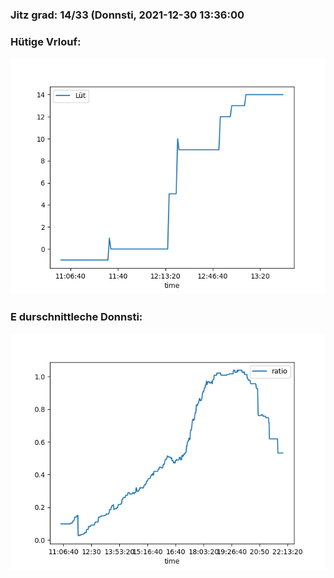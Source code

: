 ### Jitz grad: 14/33 (Donnsti, 2021-12-30 13:36:00

### Hütige Vrlouf:
![Graph](Today.png)

### E durschnittleche Donnsti:
![Graph](Donnsti.png)